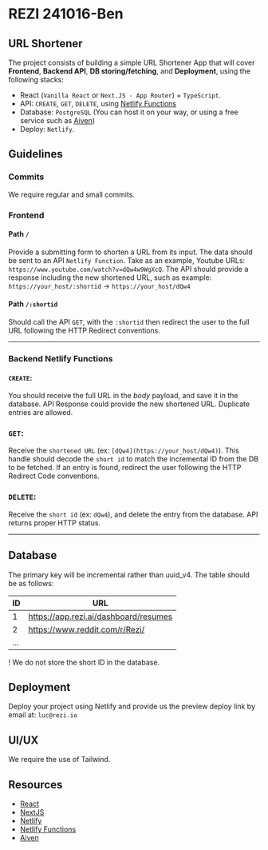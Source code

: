 # REZI 241016-Ben

## URL Shortener

The project consists of building a simple URL Shortener App that will cover **Frontend**, **Backend API**, **DB storing/fetching**, and **Deployment**, using the following stacks:
- React (`Vanilla React` or `Next.JS - App Router`) + `TypeScript`.
- API: `CREATE`, `GET`, `DELETE`, using [Netlify Functions](https://www.netlify.com/platform/core/functions/)
- Database: `PostgreSQL` (You can host it on your way, or using a free service such as [Aiven](https://aiven.io/free-postgresql-database))
- Deploy: `Netlify`.

## Guidelines

### Commits

We require regular and small commits.

### Frontend

#### Path `/`

Provide a submitting form to shorten a URL from its input. The data should be sent to an API `Netlify Function`.
Take as an example, Youtube URLs: `https://www.youtube.com/watch?v=dQw4w9WgXcQ`. The API should provide a response
including the new shortened URL, such as example: `https://your_host/:shortid` -> `https://your_host/dQw4`

#### Path `/:shortid`

Should call the API `GET`, with the `:shortid` then redirect the user to the full URL following the HTTP Redirect conventions.

---

### Backend Netlify Functions

#### `CREATE`:
You should receive the full URL in the *body* payload, and save it in the database. API Response could provide the new shortened URL.
Duplicate entries are allowed.

### `GET`:
Receive the `shortened URL` (ex: `[dQw4](https://your_host/dQw4)`). This handle should decode the `short id` to match the incremental ID from the DB to be fetched.
If an entry is found, redirect the user following the HTTP Redirect Code conventions.

### `DELETE`:
Receive the `short id` (ex: `dQw4`), and delete the entry from the database. API returns proper HTTP status.

---

## Database

The primary key will be incremental rather than uuid_v4. The table should be as follows:

| ID  | URL  |
|---|---|
| 1  | https://app.rezi.ai/dashboard/resumes  |
| 2  | https://www.reddit.com/r/Rezi/  |
| ... | 

! We do not store the short ID in the database.

## Deployment

Deploy your project using Netlify and provide us the preview deploy link by email at: `luc@rezi.io`

## UI/UX

We require the use of Tailwind.

## Resources

- [React](https://react.dev)
- [NextJS](https://nextjs.org)
- [Netlify](https://netlify.com)
- [Netlify Functions](https://www.netlify.com/platform/core/functions/)
- [Aiven](https://aiven.io/free-postgresql-database)
